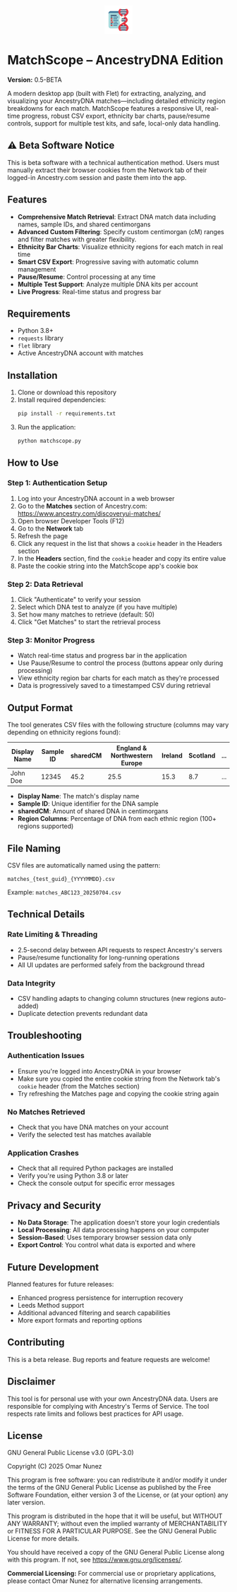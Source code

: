 <div align="center">
  <img src="icon.png" alt="MatchScope Logo" width="64" height="64">
</div>

# MatchScope – AncestryDNA Edition

**Version:** 0.5-BETA

A modern desktop app (built with Flet) for extracting, analyzing, and visualizing your AncestryDNA matches—including detailed ethnicity region breakdowns for each match. MatchScope features a responsive UI, real-time progress, robust CSV export, ethnicity bar charts, pause/resume controls, support for multiple test kits, and safe, local-only data handling.

## ⚠️ Beta Software Notice

This is beta software with a technical authentication method. Users must manually extract their browser cookies from the Network tab of their logged-in Ancestry.com session and paste them into the app.

## Features

- **Comprehensive Match Retrieval**: Extract DNA match data including names, sample IDs, and shared centimorgans
- **Advanced Custom Filtering**: Specify custom centimorgan (cM) ranges and filter matches with greater flexibility.
- **Ethnicity Bar Charts**: Visualize ethnicity regions for each match in real time
- **Smart CSV Export**: Progressive saving with automatic column management
- **Pause/Resume**: Control processing at any time
- **Multiple Test Support**: Analyze multiple DNA kits per account
- **Live Progress**: Real-time status and progress bar

## Requirements

- Python 3.8+
- `requests` library
- `flet` library
- Active AncestryDNA account with matches

## Installation

1. Clone or download this repository
2. Install required dependencies:
   ```bash
   pip install -r requirements.txt
   ```
3. Run the application:
   ```bash
   python matchscope.py
   ```

## How to Use

### Step 1: Authentication Setup

1. Log into your AncestryDNA account in a web browser
2. Go to the **Matches** section of Ancestry.com: https://www.ancestry.com/discoveryui-matches/
3. Open browser Developer Tools (F12)
4. Go to the **Network** tab
5. Refresh the page
6. Click any request in the list that shows a `cookie` header in the Headers section
7. In the **Headers** section, find the `cookie` header and copy its entire value
8. Paste the cookie string into the MatchScope app's cookie box

### Step 2: Data Retrieval

1. Click "Authenticate" to verify your session
2. Select which DNA test to analyze (if you have multiple)
3. Set how many matches to retrieve (default: 50)
4. Click "Get Matches" to start the retrieval process

### Step 3: Monitor Progress

- Watch real-time status and progress bar in the application
- Use Pause/Resume to control the process (buttons appear only during processing)
- View ethnicity region bar charts for each match as they're processed
- Data is progressively saved to a timestamped CSV during retrieval

## Output Format

The tool generates CSV files with the following structure (columns may vary depending on ethnicity regions found):

| Display Name | Sample ID | sharedCM | England & Northwestern Europe | Ireland | Scotland | ... |
| ------------ | --------- | -------- | ----------------------------- | ------- | -------- | --- |
| John Doe     | 12345     | 45.2     | 25.5                          | 15.3    | 8.7      | ... |

- **Display Name**: The match's display name
- **Sample ID**: Unique identifier for the DNA sample
- **sharedCM**: Amount of shared DNA in centimorgans
- **Region Columns**: Percentage of DNA from each ethnic region (100+ regions supported)

## File Naming

CSV files are automatically named using the pattern:

```
matches_{test_guid}_{YYYYMMDD}.csv
```

Example: `matches_ABC123_20250704.csv`

## Technical Details

### Rate Limiting & Threading

- 2.5-second delay between API requests to respect Ancestry's servers
- Pause/resume functionality for long-running operations
- All UI updates are performed safely from the background thread

### Data Integrity

- CSV handling adapts to changing column structures (new regions auto-added)
- Duplicate detection prevents redundant data

## Troubleshooting

### Authentication Issues

- Ensure you're logged into AncestryDNA in your browser
- Make sure you copied the entire cookie string from the Network tab's `cookie` header (from the Matches section)
- Try refreshing the Matches page and copying the cookie string again

### No Matches Retrieved

- Check that you have DNA matches on your account
- Verify the selected test has matches available

### Application Crashes

- Check that all required Python packages are installed
- Verify you're using Python 3.8 or later
- Check the console output for specific error messages

## Privacy and Security

- **No Data Storage**: The application doesn't store your login credentials
- **Local Processing**: All data processing happens on your computer
- **Session-Based**: Uses temporary browser session data only
- **Export Control**: You control what data is exported and where

## Future Development

Planned features for future releases:

- Enhanced progress persistence for interruption recovery
- Leeds Method support
- Additional advanced filtering and search capabilities
- More export formats and reporting options

## Contributing

This is a beta release. Bug reports and feature requests are welcome!

## Disclaimer

This tool is for personal use with your own AncestryDNA data. Users are responsible for complying with Ancestry's Terms of Service. The tool respects rate limits and follows best practices for API usage.

## License

GNU General Public License v3.0 (GPL-3.0)

Copyright (C) 2025 Omar Nunez

This program is free software: you can redistribute it and/or modify
it under the terms of the GNU General Public License as published by
the Free Software Foundation, either version 3 of the License, or
(at your option) any later version.

This program is distributed in the hope that it will be useful,
but WITHOUT ANY WARRANTY; without even the implied warranty of
MERCHANTABILITY or FITNESS FOR A PARTICULAR PURPOSE. See the
GNU General Public License for more details.

You should have received a copy of the GNU General Public License
along with this program. If not, see <https://www.gnu.org/licenses/>.

**Commercial Licensing:** For commercial use or proprietary applications,
please contact Omar Nunez for alternative licensing arrangements.
